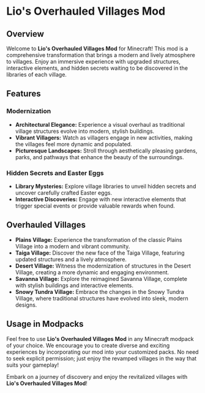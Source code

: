# Lio's Overhauled Villages Mod

## Overview

Welcome to **Lio's Overhauled Villages Mod** for Minecraft! This mod is a comprehensive transformation that brings a modern and lively atmosphere to villages. Enjoy an immersive experience with upgraded structures, interactive elements, and hidden secrets waiting to be discovered in the libraries of each village.

## Features

### Modernization

- **Architectural Elegance:** Experience a visual overhaul as traditional village structures evolve into modern, stylish buildings.
- **Vibrant Villagers:** Watch as villagers engage in new activities, making the villages feel more dynamic and populated.
- **Picturesque Landscapes:** Stroll through aesthetically pleasing gardens, parks, and pathways that enhance the beauty of the surroundings.

### Hidden Secrets and Easter Eggs

- **Library Mysteries:** Explore village libraries to unveil hidden secrets and uncover carefully crafted Easter eggs.
- **Interactive Discoveries:** Engage with new interactive elements that trigger special events or provide valuable rewards when found.

## Overhauled Villages

- **Plains Village:** Experience the transformation of the classic Plains Village into a modern and vibrant community.
- **Taiga Village:** Discover the new face of the Taiga Village, featuring updated structures and a lively atmosphere.
- **Desert Village:** Witness the modernization of structures in the Desert Village, creating a more dynamic and engaging environment.
- **Savanna Village:** Explore the reimagined Savanna Village, complete with stylish buildings and interactive elements.
- **Snowy Tundra Village:** Embrace the changes in the Snowy Tundra Village, where traditional structures have evolved into sleek, modern designs.

## Usage in Modpacks

Feel free to use **Lio's Overhauled Villages Mod** in any Minecraft modpack of your choice. We encourage you to create diverse and exciting experiences by incorporating our mod into your customized packs. No need to seek explicit permission; just enjoy the revamped villages in the way that suits your gameplay!

Embark on a journey of discovery and enjoy the revitalized villages with **Lio's Overhauled Villages Mod**!
